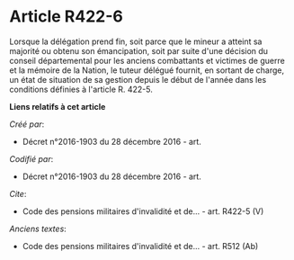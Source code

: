 # Article R422-6

Lorsque la délégation prend fin, soit parce que le mineur a atteint sa majorité ou obtenu son émancipation, soit par suite
d'une décision du conseil départemental pour les anciens combattants et victimes de guerre et la mémoire de la Nation, le
tuteur délégué fournit, en sortant de charge, un état de situation de sa gestion depuis le début de l'année dans les
conditions définies à l'article R. 422-5.

**Liens relatifs à cet article**

_Créé par_:

  - Décret n°2016-1903 du 28 décembre 2016 - art.

_Codifié par_:

  - Décret n°2016-1903 du 28 décembre 2016 - art.

_Cite_:

  - Code des pensions militaires d'invalidité et de... - art. R422-5 (V)

_Anciens textes_:

  - Code des pensions militaires d'invalidité et de... - art. R512 (Ab)
